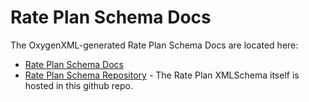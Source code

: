 # Rate Plan Schema Docs

The OxygenXML-generated Rate Plan Schema Docs are located here:

* [Rate Plan Schema Docs](https://flux-tailor.github.io/rate-plan-documentation/_static/rate-plan-schema-docs/v0.9/rate_plan_data_input.html)
* [Rate Plan Schema Repository](https://github.com/Flux-Tailor/rate-plan-schema) - The Rate Plan XMLSchema itself is hosted in this github repo. 
